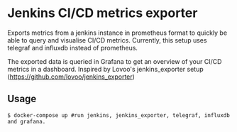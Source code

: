 # Jenkins CI/CD metrics exporter

Exports metrics from a jenkins instance in prometheus format to quickly be able to query and visualise CI/CD metrics.
Currently, this setup uses telegraf and influxdb instead of prometheus.

The exported data is queried in Grafana to get an overview of your CI/CD metrics in a dashboard.
Inspired by Lovoo's jenkins_exporter setup (https://github.com/lovoo/jenkins_exporter)

## Usage
```
$ docker-compose up #run jenkins, jenkins_exporter, telegraf, influxdb and grafana.
```




